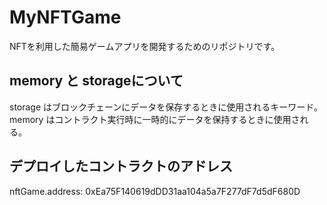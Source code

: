 # MyNFTGame
NFTを利用した簡易ゲームアプリを開発するためのリポジトリです。

## memory と storageについて

storage はブロックチェーンにデータを保存するときに使用されるキーワード。  
memory はコントラクト実行時に一時的にデータを保持するときに使用される。  

## デプロイしたコントラクトのアドレス

 nftGame.address: 0xEa75F140619dDD31aa104a5a7F277dF7d5dF680D
